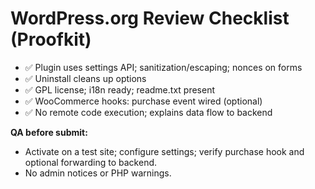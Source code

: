 # WordPress.org Review Checklist (Proofkit)

- ✅ Plugin uses settings API; sanitization/escaping; nonces on forms
- ✅ Uninstall cleans up options
- ✅ GPL license; i18n ready; readme.txt present
- ✅ WooCommerce hooks: purchase event wired (optional)
- ✅ No remote code execution; explains data flow to backend

**QA before submit:**
- Activate on a test site; configure settings; verify purchase hook and optional forwarding to backend.
- No admin notices or PHP warnings.
